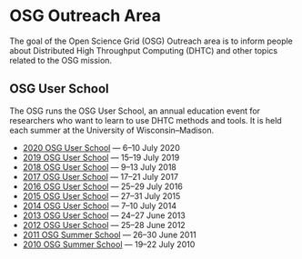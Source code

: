 # OSG Outreach Area

The goal of the Open Science Grid (OSG) Outreach area is to inform people about Distributed High Throughput Computing
(DHTC) and other topics related to the OSG mission.

## OSG User School

The OSG runs the OSG User School, an annual education event for researchers who want to learn to use DHTC methods and
tools.  It is held each summer at the University of Wisconsin–Madison.

- [2020 OSG User School](https://opensciencegrid.org/user-school-2020/) — 6–10 July 2020
- [2019 OSG User School](https://opensciencegrid.org/user-school-2019/) — 15–19 July 2019
- [2018 OSG User School](https://opensciencegrid.org/user-school-2018/) — 9–13 July 2018
- [2017 OSG User School](https://opensciencegrid.org/user-school-2017/) — 17–21 July 2017
- [2016 OSG User School](/past-schools) — 25–29 July 2016
- [2015 OSG User School](/past-schools) — 27–31 July 2015
- [2014 OSG User School](/past-schools) — 7–10 July 2014
- [2013 OSG User School](/past-schools) — 24–27 June 2013
- [2012 OSG User School](/past-schools) — 25–28 June 2012
- [2011 OSG Summer School](/past-schools) — 26–30 June 2011
- [2010 OSG Summer School](/past-schools) — 19–22 July 2010
